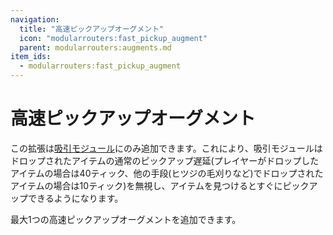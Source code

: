 ```yaml
---
navigation:
  title: "高速ピックアップオーグメント"
  icon: "modularrouters:fast_pickup_augment"
  parent: modularrouters:augments.md
item_ids:
  - modularrouters:fast_pickup_augment
---
```


# 高速ピックアップオーグメント

この拡張は[吸引モジュール](../modules/vacuum.md)にのみ追加できます。これにより、吸引モジュールはドロップされたアイテムの通常のピックアップ遅延(プレイヤーがドロップしたアイテムの場合は40ティック、他の手段(ヒツジの毛刈りなど)でドロップされたアイテムの場合は10ティック)を無視し、アイテムを見つけるとすぐにピックアップできるようになります。

最大1つの高速ピックアップオーグメントを追加できます。



<Recipe id="modularrouters:fast_pickup_augment" />

